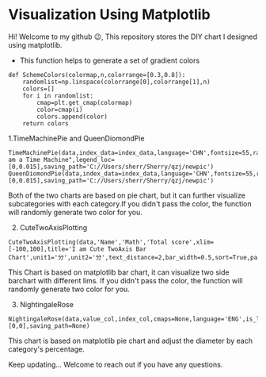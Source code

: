 # Visualization Using Matplotlib
Hi! Welcome to my github :wink:, This repository stores the DIY chart I designed using matplotlib.

- This function helps to generate a set of gradient colors 
```
def SchemeColors(colormap,n,colorrange=[0.3,0.8]):
    randomlist=np.linspace(colorrange[0],colorrange[1],n)
    colors=[]
    for i in randomlist:
        cmap=plt.get_cmap(colormap)
        color=cmap(i)
        colors.append(color)
    return colors 
```
1.TimeMachinePie and QueenDiomondPie
```
TimeMachinePie(data,index_data=index_data,language='CHN',fontsize=55,radius=1,title="I am a Time Machine",legend_loc=[0,0.015],saving_path='C://Users/sherr/Sherry/qzj/newpic')
QueenDiomondPie(data,index_data=index_data,language='CHN',fontsize=55,radius=1,legend_loc=[0,0.015],saving_path='C://Users/sherr/Sherry/qzj/newpic')
```

Both of the two charts are based on pie chart, but it can further visualize subcategories with each category.If you didn't pass the color, the function will randomly generate two color for you.

2. CuteTwoAxisPlotting
```
CuteTwoAxisPlotting(data,'Name','Math','Total score',xlim=[-100,100],title='I am Cute TwoAxis Bar Chart',unit1='分',unit2='分',text_distance=2,bar_width=0.5,sort=True,pad=150)
```
This Chart is based on matplotlib bar chart, it can visualize two side barchart with different lims. If you didn't pass the color, the function will randomly generate two color for you.

3. NightingaleRose
```
NightingaleRose(data,value_col,index_col,cmaps=None,language='ENG',is_label_show=True,labeldis=0.7,label_color='white',fontsize=50,radius=0.9,darkness=0.45,unit="",legend_loc=[0,0],saving_path=None)
```
This chart is based on matplotlib pie chart and adjust the diameter by each category's percentage.  

Keep updating...
Welcome to reach out if you have any questions.
 
